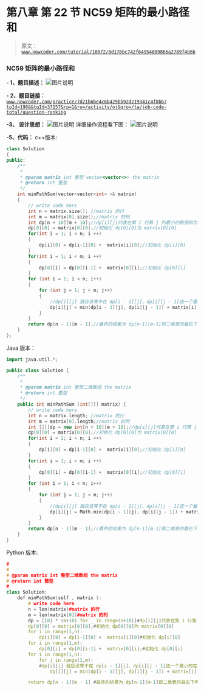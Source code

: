 # 第八章 第 22 节 NC59 矩阵的最小路径和

> 原文：[`www.nowcoder.com/tutorial/10072/0d176bc742f64954809866a2789f4b6b`](https://www.nowcoder.com/tutorial/10072/0d176bc742f64954809866a2789f4b6b)

### NC59 矩阵的最小路径和

**- 1、题目描述：**
![图片说明](img/318d9ba2752fb20ef094579b2f358e1b.png "图片标题")

**- 2、题目链接：**
[`www.nowcoder.com/practice/7d21b6be4c6b429bb92d219341c4f8bb?tpId=196&&tqId=37157&rp=1&ru=/activity/oj&qru=/ta/job-code-total/question-ranking`](https://www.nowcoder.com/practice/7d21b6be4c6b429bb92d219341c4f8bb?tpId=196&&tqId=37157&rp=1&ru=/activity/oj&qru=/ta/job-code-total/question-ranking)

**-3、 设计思想：**
![图片说明](img/52e0d3530accd56a46e11f7118a1faec.png "图片标题")
详细操作流程看下图：
![图片说明](img/cd0614cc13f30856150fa138ec08a28f.png "图片标题")

**-5、代码：**
c++版本:

```cpp
class Solution
{
public:
    /**
     *
     * @param matrix int 整型 vector<vector<>> the matrix
     * @return int 整型
     */
    int minPathSum(vector<vector<int> >& matrix)
    {
        // write code here
        int n = matrix.size(); //matrix 的行
        int m = matrix[0].size();//matrix 的列
        int dp[n + 10][m + 10];//dp[i][j]代表在第 i 行第 j 列最小的路径和为多少
        dp[0][0] = matrix[0][0];//初始化 dp[0][0]为 matrix[0][0]
        for(int i = 1; i < n; i ++)
        {
            dp[i][0] = dp[i-1][0] +  matrix[i][0];//初始化 dp[i][0]
        }
        for(int i = 1; i < m; i ++)
        {
            dp[0][i] = dp[0][i-1] +  matrix[0][i];//初始化 dp[0][i]
        }
        for (int i = 1; i < n; i++)
        {
            for (int j = 1; j < m; j++)
            {
                //dp[i][j] 就应该等于在 dp[i - 1][j]、dp[i][j - 1]选一个最小的在和 matrix[i][j]加和
                dp[i][j] = min(dp[i - 1][j], dp[i][j - 1]) + matrix[i][j];
            }
        }
        return dp[n - 1][m - 1];//最终的结果为 dp[n-1][m-1]即二维表的最右下角
    }
};

```

Java 版本：

```cpp
import java.util.*;

public class Solution {
    /**
     * 
     * @param matrix int 整型二维数组 the matrix
     * @return int 整型
     */
    public int minPathSum (int[][] matrix) {
        // write code here
        int n = matrix.length; //matrix 的行
        int m = matrix[0].length;//matrix 的列
        int [][]dp = new int[n + 10][m + 10];//dp[i][j]代表在第 i 行第 j 列最小的路径和为多少
        dp[0][0] = matrix[0][0];//初始化 dp[0][0]为 matrix[0][0]
        for(int i = 1; i < n; i ++)
        {
            dp[i][0] = dp[i-1][0] +  matrix[i][0];//初始化 dp[i][0]
        }
        for(int i = 1; i < m; i ++)
        {
            dp[0][i] = dp[0][i-1] +  matrix[0][i];//初始化 dp[0][i]
        }
        for (int i = 1; i < n; i++)
        {
            for (int j = 1; j < m; j++)
            {
                //dp[i][j] 就应该等于在 dp[i - 1][j]、dp[i][j - 1]选一个最小的在和 matrix[i][j]加和
                dp[i][j] = Math.min(dp[i - 1][j], dp[i][j - 1]) + matrix[i][j];
            }
        }
        return dp[n - 1][m - 1];//最终的结果为 dp[n-1][m-1]即二维表的最右下角
    }
}

```

Python 版本:

```cpp
#
# 
# @param matrix int 整型二维数组 the matrix
# @return int 整型
#
class Solution:
    def minPathSum(self , matrix ):
        # write code here
        n = len(matrix)#matrix 的行
        m = len(matrix[0])#matrix 的列
        dp = [[0] * (m+10) for _ in range(n+10)]#dp[i][j]代表在第 i 行第 j 列最小的路径和为多少
        dp[0][0] = matrix[0][0];#初始化 dp[0][0]为 matrix[0][0]
        for i in range(1,n):
            dp[i][0] = dp[i-1][0] +  matrix[i][0]#初始化 dp[i][0]
        for i in range(1,m):
            dp[0][i] = dp[0][i-1] +  matrix[0][i];#初始化 dp[0][i]
        for i in range(1,n):
            for j in range(1,m):
            #dp[i][j] 就应该等于在 dp[i - 1][j]、dp[i][j - 1]选一个最小的在和 matrix[i][j]加和
                dp[i][j] = min(dp[i - 1][j], dp[i][j - 1]) + matrix[i][j]

        return dp[n - 1][m - 1] #最终的结果为 dp[n-1][m-1]即二维表的最右下角

```